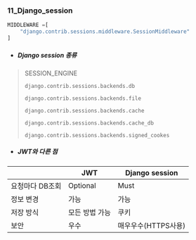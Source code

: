 ### 11_Django_session

```python
MIDDLEWARE =[
    "django.contrib.sessions.middleware.SessionMiddleware"
]
```



* ##### Django session 종류 

> SESSION_ENGINE
>
> `django.contrib.sessions.backends.db`
>
> `django.contrib.sessions.backends.file`
>
> `django.contrib.sessions.backends.cache`
>
> `django.contrib.sessions.backends.cache_db`
>
> `django.contrib.sessions.backends.signed_cookes`



* ##### JWT와 다른 점

|                 | JWT            | Django session      |
| --------------- | -------------- | ------------------- |
| 요청마다 DB조회 | Optional       | Must                |
| 정보 변경       | 가능           | 가능                |
| 저장 방식       | 모든 방법 가능 | 쿠키                |
| 보안            | 우수           | 매우우수(HTTPS사용) |


